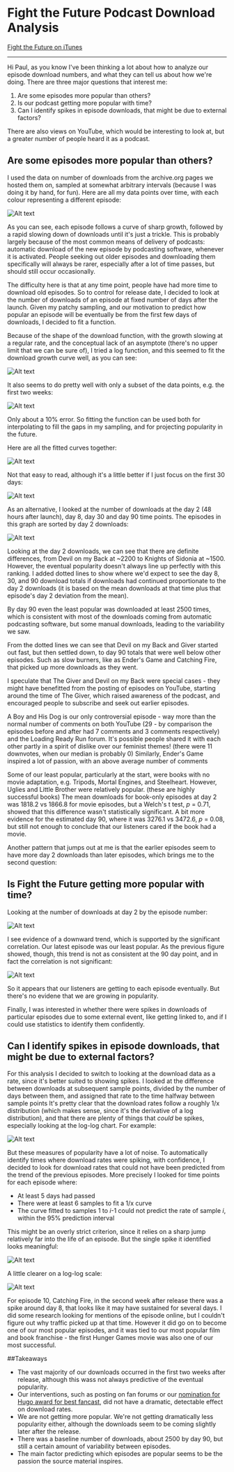# Fight the Future Podcast Download Analysis

[Fight the Future on iTunes](https://itunes.apple.com/us/podcast/fight-future-loadingreadyrun/id981185349?mt=2)

--------
Hi Paul, as you know I've been thinking a lot about how to analyze our episode download numbers, and what they can tell us about how we're doing. There are three major questions that interest me:

1. Are some episodes more popular than others?
2. Is our podcast getting more popular with time?
3. Can I identify spikes in episode downloads, that might be due to external factors?

There are also views on YouTube, which would be interesting to look at, but a greater number of people heard it as a podcast.

## Are some episodes more popular than others?

I used the data on number of downloads from the archive.org pages we hosted them on, sampled at somewhat arbitrary intervals (because I was doing it by hand, for fun). Here are all my data points over time, with each colour representing a different episode:

![Alt text](figures/figures001.png)

As you can see, each episode follows a curve of sharp growth, followed by a rapid slowing down of downloads until it's just a trickle. This is probably largely because of the most common means of delivery of podcasts: automatic download of the new episode by podcasting software, whenever it is activated. People seeking out older episodes and downloading them specifically will always be rarer, especially after a lot of time passes, but should still occur occasionally.

The difficulty here is that at any time point, people have had more time to download old episodes. So to control for release date, I decided to look at the number of downloads of an episode at fixed number of days after the launch. Given my patchy sampling, and our motivation to predict how popular an episode will be eventually be from the first few days of downloads, I decided to fit a function. 

Because of the shape of the download function, with the growth slowing at a regular rate, and the conceptual lack of an asymptote (there's no upper limit that we can be sure of), I tried a log function, and this seemed to fit the download growth curve well, as you can see:

![Alt text](figures/figures002.png)

It also seems to do pretty well with only a subset of the data points, e.g. the first two weeks:

![Alt text](figures/figures003.png)

Only about a 10% error. So fitting the function can be used both for interpolating to fill the gaps in my sampling, and for projecting popularity in the future.

Here are all the fitted curves together:

![Alt text](figures/figures004.png)

Not that easy to read, although it's a little better if I just focus on the first 30 days:

![Alt text](figures/figures005.png)

As an alternative, I looked at the number of downloads at the day 2 (48 hours after launch), day 8, day 30 and day 90 time points. The episodes in this graph are sorted by day 2 downloads:

![Alt text](figures/figures006.png)

Looking at the day 2 downloads, we can see that there are definite differences, from Devil on my Back at ~2200 to Knights of Sidonia at ~1500. However, the eventual popularity doesn't always line up perfectly with this ranking. I added dotted lines to show where we'd expect to see the day 8, 30, and 90 download totals if downloads had continued proportionate to the day 2 downloads (it is based on the mean downloads at that time plus that episode's day 2 deviation from the mean).

By day 90 even the least popular was downloaded at least 2500 times, which is consistent with most of the downloads coming from automatic podcasting software, but some manual downloads, leading to the variability we saw.

From the dotted lines we can see that Devil on my Back and Giver started out fast, but then settled down, to day 90 totals that were well below other episodes. Such as slow burners, like as Ender's Game and Catching Fire, that picked up more downloads as they went. 

I speculate that The Giver and Devil on my Back were special cases - they might have benefitted from the posting of episodes on YouTube, starting around the time of The Giver, which raised awareness of the podcast, and encouraged people to subscribe and seek out earlier episodes.

A Boy and His Dog is our only controversial episode - way more than the normal number of comments on both YouTube (29 - by comparison the episodes before and after had 7 comments and 3 comments respectively) and the Loading Ready Run forum. It's possible people shared it with each other partly in a spirit of dislike over our feminist themes! (there were 11 downvotes, when our median is probably 0) Similarly, Ender's Game inspired a lot of passion, with an above average number of comments

Some of our least popular, particularly at the start, were books with no movie adaptation, e.g. Tripods, Mortal Engines, and Steelheart. However, Uglies and Little Brother were relatively popular. (these are highly successful books) The mean downloads for book-only episodes at day 2 was 1818.2 vs 1866.8 for movie episodes, but a Welch's t test, *p* = 0.71, showed that this difference wasn't statistically significant. A bit more evidence for the estimated day 90, where it was 3276.1 vs 3472.6, *p* = 0.08, but still not enough to conclude that our listeners cared if the book had a movie. 

Another pattern that jumps out at me is that the earlier episodes seem to have more day 2 downloads than later episodes, which brings me to the second question:

## Is Fight the Future getting more popular with time?

Looking at the number of downloads at day 2 by the episode number:

![Alt text](figures/figures007.png)

I see evidence of a downward trend, which is supported by the significant correlation. Our latest episode was our least popular. As the previous figure showed, though, this trend is not as consistent at the 90 day point, and in fact the correlation is not significant:

![Alt text](figures/figures008.png)

So it appears that our listeners are getting to each episode eventually. But there's no evidene that we are growing in popularity.

Finally, I was interested in whether there were spikes in downloads of particular episodes due to some external event, like getting linked to, and if I could use statistics to identify them confidently.

## Can I identify spikes in episode downloads, that might be due to external factors?

For this analysis I decided to switch to looking at the download data as a rate, since it's better suited to showing spikes. I looked at the difference between downloads at subsequent sample points, divided by the number of days between them, and assigned that rate to the time halfway between sample points It's pretty clear that the download rates follow a roughly 1/x distribution (which makes sense, since it's the derivative of a log distribution), and that there are plenty of things that *could* be spikes, especially looking at the log-log chart. For example:

![Alt text](figures/figures009.png)

But these measures of popularity have a lot of noise. To automatically identify times where download rates were spiking, with confidence, I decided to look for download rates that could not have been predicted from the trend of the previous episodes. More precisely I looked for time points for each episode where:

* At least 5 days had passed
* There were at least 6 samples to fit a 1/x curve
* The curve fitted to samples 1 to *i*-1 could not predict the rate of sample *i*, within the 95% prediction interval

This might be an overly strict criterion, since it relies on a sharp jump relatively far into the life of an episode. But the single spike it identified looks meaningful:

![Alt text](figures/figures010.png)

A little clearer on a log-log scale:

![Alt text](figures/figures011.png)

For episode 10, Catching Fire, in the second week after release there was a spike around day 8, that looks like it may have sustained for several days. I did some research looking for mentions of the episode online, but I couldn't figure out why traffic picked up at that time. However it did go on to become one of our most popular episodes, and it was tied to our most popular film and book franchise - the first Hunger Games movie was also one of our most successful.

##Takeaways

* The vast majority of our downloads occurred in the first two weeks after release, although this wass not always predictive of the eventual popularity.
* Our interventions, such as posting on fan forums or our [nomination for Hugo award for best fancast](http://www.geekingoutabout.com/2016/03/01/road-to-hugo-awards-fight-the-future-best-fancast/), did not have a dramatic, detectable effect on download rates.
* We are not getting more popular. We're not getting dramatically less popularity either, although the downloads seem to be coming slightly later after the release.
* There was a baseline number of downloads, about 2500 by day 90, but still a certain amount of variability between episodes.
* The main factor predicting which episodes are popular seems to be the passion the source material inspires.